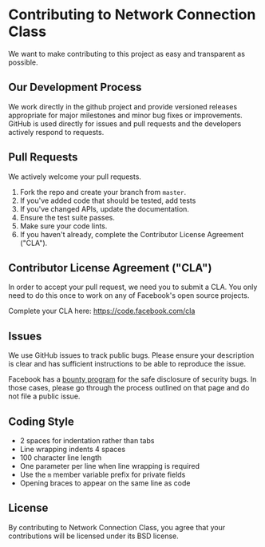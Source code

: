 # Contributing to Network Connection Class
We want to make contributing to this project as easy and transparent as
possible.

## Our Development Process
We work directly in the github project and provide versioned releases
appropriate for major milestones and minor bug fixes or improvements.  GitHub
is used directly for issues and pull requests and the developers actively
respond to requests.

## Pull Requests
We actively welcome your pull requests.
1. Fork the repo and create your branch from `master`.
2. If you've added code that should be tested, add tests
3. If you've changed APIs, update the documentation.
4. Ensure the test suite passes.
5. Make sure your code lints.
6. If you haven't already, complete the Contributor License Agreement ("CLA").

## Contributor License Agreement ("CLA")
In order to accept your pull request, we need you to submit a CLA. You only need
to do this once to work on any of Facebook's open source projects.

Complete your CLA here: <https://code.facebook.com/cla>

## Issues
We use GitHub issues to track public bugs. Please ensure your description is
clear and has sufficient instructions to be able to reproduce the issue.

Facebook has a [bounty program](https://www.facebook.com/whitehat/) for the safe
disclosure of security bugs. In those cases, please go through the process
outlined on that page and do not file a public issue.

## Coding Style
* 2 spaces for indentation rather than tabs
* Line wrapping indents 4 spaces
* 100 character line length
* One parameter per line when line wrapping is required
* Use the `m` member variable prefix for private fields
* Opening braces to appear on the same line as code

## License
By contributing to Network Connection Class, you agree that your contributions will be licensed
under its BSD license.

